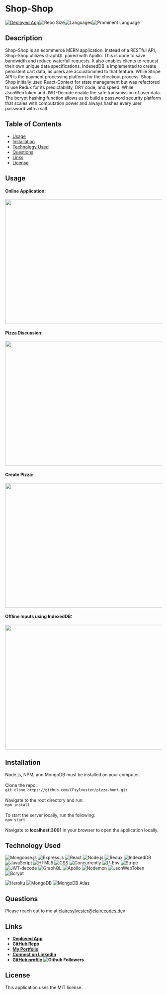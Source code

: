 # Shop-Shop

 <a href="https://sylvester-pizza-hunt.herokuapp.com/">![Deployed App](https://img.shields.io/badge/-Deployed-success?style=for-the-badge)</a>![Repo Size](https://img.shields.io/github/repo-size/CFsylvester/budget-tracker?color=inactive&style=for-the-badge)![Languages](https://img.shields.io/github/languages/count/CFsylvester/budget-tracker?color=inactive&style=for-the-badge)![Prominent Language](https://img.shields.io/github/languages/top/CFsylvester/budget-tracker?color=inactive&style=for-the-badge)

## Description
Shop-Shop is an ecommerce MERN application. Instead of a RESTful API, Shop-Shop utilizes GraphQL paired with Apollo. This is done to save bandwidth and reduce waterfall requests. It also enables clients to request their own unique data specifications. IndexedDB is implemented to create persistent cart data, as users are accustommed to that feature. While Stripe API is the payment processing platform for the checkout process. Shop-Shop initially used React-Context for state management but was refactored to use Redux for its predictability, DRY code, and speed. While JsonWebToken and JWT-Decode enable the safe transmission of user data. The bcrypt hashing function allows us to build a password security platform that scales with computation power and always hashes every user password with a salt. 

## Table of Contents
  - [Usage](#Usage)
  - [Installation](#installation)
  - [Technology Used](#technology-used)
  - [Questions](#questions)
  - [Links](#links)
  - [License](#license)
  
## Usage

#### Online Application:
<img src="./public/assets/images/homepage.png" height="400" width="600">

#### Pizza Discussion:
<img src="./public/assets/images/discussion.png" height="400" width="600">

#### Create Pizza:
<img src="./public/assets/images/add-pizza.png" height="400" width="600">

 #### Offline Inputs using IndexedDB:
<img src="./public/assets/images/indexeddb.png" height="400" width="600">

 
  
  ## Installation
  Node.js, NPM, and MongoDB must be installed on your computer. <br />
  <br />Clone the repo: <br />
      `git clone https://github.com/CFsylvester/pizza-hunt.git` <br />
  <br />Navigate to the root directory and run: <br />
      `npm install` <br />
  <br />To start the server locally, run the following: <br />
      `npm start` <br />
  <br />Navigate to <b>localhost:3001</b> in your browser to open the application locally.

  ## Technology Used
![Mongoose.js](https://img.shields.io/badge/-Mongoose-9cf?style=for-the-badge)
![Express.js](https://img.shields.io/badge/-Express-white?style=for-the-badge)
![React](https://img.shields.io/badge/-React-9cf?style=for-the-badge)
![Node.js](https://img.shields.io/badge/-Node.js-white?style=for-the-badge)
![Redux](https://img.shields.io/badge/-Redux-9cf?style=for-the-badge)
![IndexedDB](https://img.shields.io/badge/-indexedDB-white?style=for-the-badge)
![JavaScript](https://img.shields.io/badge/-Javascript-9cf?style=for-the-badge)
![HTML5](https://img.shields.io/badge/-HTML5-white?style=for-the-badge)
![CSS](https://img.shields.io/badge/-CSS-9cf?style=for-the-badge)
![Concurrently](https://img.shields.io/badge/-Concurrently-white?style=for-the-badge)
![If-Env](https://img.shields.io/badge/-If--Env-9cf?style=for-the-badge)
![Stripe](https://img.shields.io/badge/-Stripe-white?style=for-the-badge)
![JWT-decode](https://img.shields.io/badge/-JWT--Decode-9cf?style=for-the-badge)
![GraphQL](https://img.shields.io/badge/-GraphQL-white?style=for-the-badge) 
![Apollo](https://img.shields.io/badge/-Apollo-9cf?style=for-the-badge)
![Nodemon](https://img.shields.io/badge/-Nodemon-white?style=for-the-badge) 
![JsonWebToken](https://img.shields.io/badge/-JsonWebToken-9cf?style=for-the-badge)
![Bcrypt](https://img.shields.io/badge/-Bcrypt-white?style=for-the-badge)<br />
  
![Heroku](https://img.shields.io/badge/Deployed-Heroku-inactive?style=for-the-badge)
![MongoDB](https://img.shields.io/badge/Database-MongoDb-inactive?style=for-the-badge)
![MongoDB Atlas](https://img.shields.io/badge/Cloud%20Database-MongoDB%20Atlas-inactive?style=for-the-badge) 
  
  ## Questions
  Please reach out to me at [clairesylvester@clairecodes.dev](mailto:clairesylvester@clairecodes.dev?subject=[GitHub%pizza-hunt]%20Source%20Han%20Sans)

  ## Links
  - **[Deployed App](https://sylvester-pizza-hunt.herokuapp.com/)**
  - **[GitHub Repo](https://github.com/CFsylvester/pizza-hunt)**
  - **[My Portfolio](clairecodes.dev)**
  - **[Connect on LinkedIn](https://www.linkedin.com/in/claire-sylvester-386373143/)**
  - **[GitHub profile](https://github.com/CFsylvester)    ![Github Followers](https://img.shields.io/github/followers/CFsylvester?style=social)**

  ## License 
  This application uses the MIT license.  
